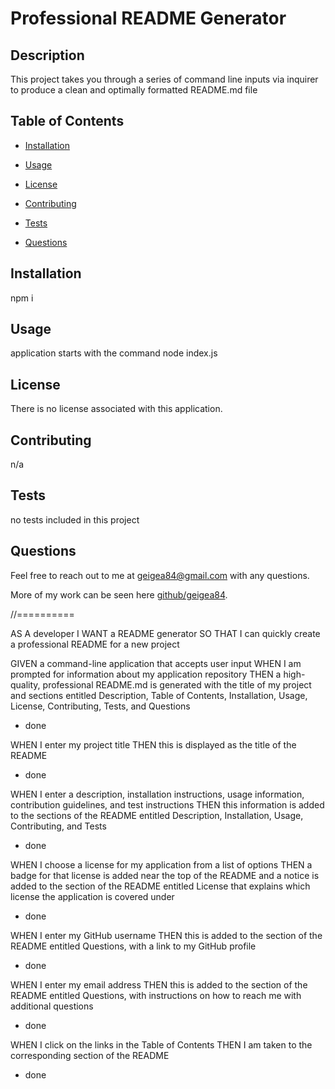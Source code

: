 
  # Professional README Generator
  
  

  ## Description

  This project takes you through a series of command line inputs via inquirer to produce a clean and optimally formatted README.md file

  ## Table of Contents

  * [Installation](#installation)
    
  * [Usage](#usage)

  * [License](#license)

  * [Contributing](#contributing)
    
  * [Tests](#tests)

  * [Questions](#questions)
    
  ## Installation

  npm i

  ## Usage

  application starts with the command node index.js

  ## License

  There is no license associated with this application.

  ## Contributing

  n/a

  ## Tests

  no tests included in this project

  ## Questions

  Feel free to reach out to me at geigea84@gmail.com with any questions.

  More of my work can be seen here [github/geigea84](https://github.com/geigea84/).

//==========

AS A developer
I WANT a README generator
SO THAT I can quickly create a professional README for a new project

GIVEN a command-line application that accepts user input
WHEN I am prompted for information about my application repository
THEN a high-quality, professional README.md is generated with the title of my project and sections entitled Description, Table of Contents, Installation, Usage, License, Contributing, Tests, and Questions
* done

WHEN I enter my project title
THEN this is displayed as the title of the README
* done

WHEN I enter a description, installation instructions, usage information, contribution guidelines, and test instructions
THEN this information is added to the sections of the README entitled Description, Installation, Usage, Contributing, and Tests
* done

WHEN I choose a license for my application from a list of options
THEN a badge for that license is added near the top of the README and a notice is added to the section of the README entitled License that explains which license the application is covered under
* done

WHEN I enter my GitHub username
THEN this is added to the section of the README entitled Questions, with a link to my GitHub profile
* done

WHEN I enter my email address
THEN this is added to the section of the README entitled Questions, with instructions on how to reach me with additional questions
* done

WHEN I click on the links in the Table of Contents
THEN I am taken to the corresponding section of the README
* done
